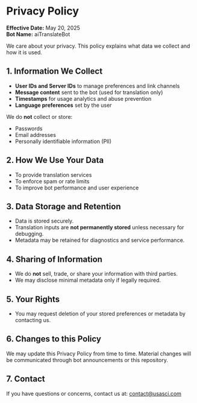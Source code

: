 # Privacy Policy

**Effective Date:** May 20, 2025  
**Bot Name:** aiTranslateBot

We care about your privacy. This policy explains what data we collect and how it is used.

## 1. Information We Collect
- **User IDs and Server IDs** to manage preferences and link channels
- **Message content** sent to the bot (used for translation only)
- **Timestamps** for usage analytics and abuse prevention
- **Language preferences** set by the user

We do **not** collect or store:
- Passwords
- Email addresses
- Personally identifiable information (PII)

## 2. How We Use Your Data
- To provide translation services
- To enforce spam or rate limits
- To improve bot performance and user experience

## 3. Data Storage and Retention
- Data is stored securely.
- Translation inputs are **not permanently stored** unless necessary for debugging.
- Metadata may be retained for diagnostics and service performance.

## 4. Sharing of Information
- We do **not** sell, trade, or share your information with third parties.
- We may disclose minimal metadata only if legally required.

## 5. Your Rights
- You may request deletion of your stored preferences or metadata by contacting us.

## 6. Changes to this Policy
We may update this Privacy Policy from time to time. Material changes will be communicated through bot announcements or this repository.

## 7. Contact
If you have questions or concerns, contact us at: contact@usasci.com
